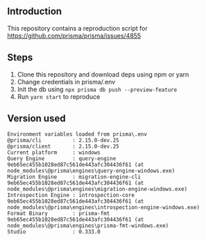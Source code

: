 ## Introduction


This repository contains a reproduction script for https://github.com/prisma/prisma/issues/4855

## Steps
1. Clone this repository and download deps using npm or yarn
2. Change credentials in prisma/.env
3. Init the db using `npx prisma db push --preview-feature`
4. Run `yarn start` to reproduce

## Version used

```
Environment variables loaded from prisma\.env
@prisma/cli          : 2.15.0-dev.25
@prisma/client       : 2.15.0-dev.25
Current platform     : windows
Query Engine         : query-engine 9eb65ec455b1028ed87c561de443afc304436f61 (at node_modules\@prisma\engines\query-engine-windows.exe)
Migration Engine     : migration-engine-cli 9eb65ec455b1028ed87c561de443afc304436f61 (at node_modules\@prisma\engines\migration-engine-windows.exe)
Introspection Engine : introspection-core 9eb65ec455b1028ed87c561de443afc304436f61 (at node_modules\@prisma\engines\introspection-engine-windows.exe)
Format Binary        : prisma-fmt 9eb65ec455b1028ed87c561de443afc304436f61 (at node_modules\@prisma\engines\prisma-fmt-windows.exe)
Studio               : 0.333.0
```
